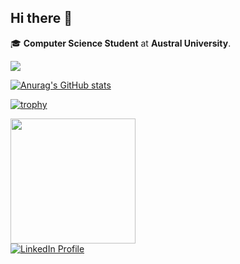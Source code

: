 ## Hi there 👋
🎓 **Computer Science Student** at **Austral University**.

[![](https://komarev.com/ghpvc/?username=santosbogo&style=for-the-badge)](https://www.linkedin.com/in/santosbogo/)

[![Anurag's GitHub stats](https://github-readme-stats.vercel.app/api?username=santosbogo&show_icons=true&theme=radical)](https://www.linkedin.com/in/santosbogo/)

[![trophy](https://github-profile-trophy.vercel.app/?username=santosbogo&rank=-?,-C&theme=onedark&column=5&margin-w=15&margin-h=15)](https://www.linkedin.com/in/santosbogo/)

<div>
  <a href="https://www.youtube.com/watch?v=dQw4w9WgXcQ" target="_blank">
     <img src="https://media1.giphy.com/media/v1.Y2lkPTc5MGI3NjExZms0a293eDVoMW5jdWx4eWZ3Mndua2x4aXdqMmJ4ZTd5Mmt5ZWcweSZlcD12MV9pbnRlcm5hbF9naWZfYnlfaWQmY3Q9Zw/Ju7l5y9osyymQ/giphy.gif" width="200"/>
  </a>
</div>

<div>
  <a href="https://www.linkedin.com/in/santosbogo/" target="_blank">
    <img src="https://img.shields.io/badge/LinkedIn-blue?style=for-the-badge&logo=linkedin&logoColor=white" alt="LinkedIn Profile">
  </a>
</div>


